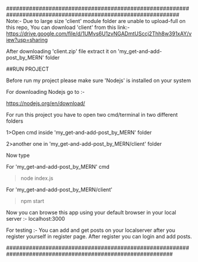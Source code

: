 #############################################################################################################
Note:- Due to large size 'client' module folder are unable to upload-full on this repo,
       You can download 'client' from this link:-
         https://drive.google.com/file/d/1UMvs6U1zvNGADmtUSccj2Thh8w391xAY/view?usp=sharing
       
       
After downloading 'client.zip' file extract it on 'my_get-and-add-post_by_MERN' folder
       
##RUN PROJECT 

Before run my project please make sure 'Nodejs' is installed on your system

For downloading Nodejs go to :-

https://nodejs.org/en/download/

For run this project you have to open two cmd/terminal in two different folders

1>Open cmd inside 'my_get-and-add-post_by_MERN' folder

2>another one in 'my_get-and-add-post_by_MERN/client' folder

Now type

For 'my_get-and-add-post_by_MERN' cmd

>node index.js

For 'my_get-and-add-post_by_MERN/client'
>npm start


Now you can browse this app using your default browser in your local server :- localhost:3000 

For testing :- You can add and get posts on your localserver after you register yourself in register page.
               After register you can login and add posts.


###########################################################################################################

